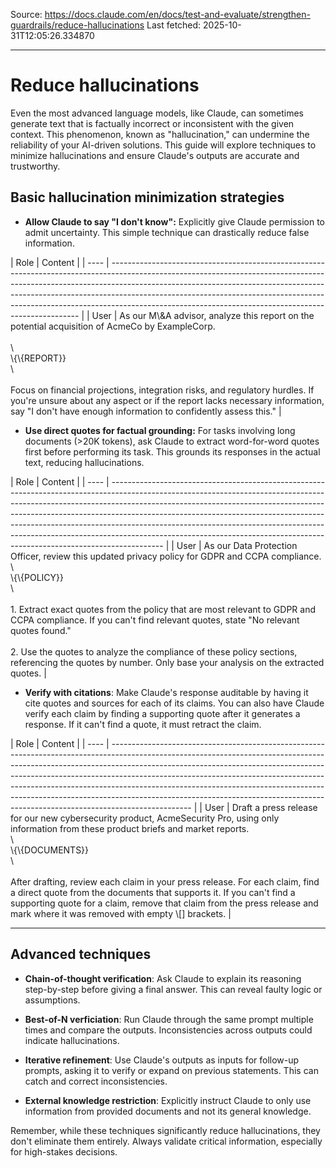 Source: https://docs.claude.com/en/docs/test-and-evaluate/strengthen-guardrails/reduce-hallucinations
Last fetched: 2025-10-31T12:05:26.334870

---

# Reduce hallucinations

Even the most advanced language models, like Claude, can sometimes generate text that is factually incorrect or inconsistent with the given context. This phenomenon, known as "hallucination," can undermine the reliability of your AI-driven solutions.
This guide will explore techniques to minimize hallucinations and ensure Claude's outputs are accurate and trustworthy.

## Basic hallucination minimization strategies

* **Allow Claude to say "I don't know":** Explicitly give Claude permission to admit uncertainty. This simple technique can drastically reduce false information.

<Accordion title="Example: Analyzing a merger & acquisition report">
  | Role | Content                                                                                                                                                                                                                                                                                                                                                                                        |
  | ---- | ---------------------------------------------------------------------------------------------------------------------------------------------------------------------------------------------------------------------------------------------------------------------------------------------------------------------------------------------------------------------------------------------- |
  | User | As our M\&A advisor, analyze this report on the potential acquisition of AcmeCo by ExampleCorp.<br /><br />\<report><br />\{\{REPORT}}<br />\</report><br /><br />Focus on financial projections, integration risks, and regulatory hurdles. If you're unsure about any aspect or if the report lacks necessary information, say "I don't have enough information to confidently assess this." |
</Accordion>

* **Use direct quotes for factual grounding:** For tasks involving long documents (>20K tokens), ask Claude to extract word-for-word quotes first before performing its task. This grounds its responses in the actual text, reducing hallucinations.

<Accordion title="Example: Auditing a data privacy policy">
  | Role | Content                                                                                                                                                                                                                                                                                                                                                                                                                                                                                           |
  | ---- | ------------------------------------------------------------------------------------------------------------------------------------------------------------------------------------------------------------------------------------------------------------------------------------------------------------------------------------------------------------------------------------------------------------------------------------------------------------------------------------------------- |
  | User | As our Data Protection Officer, review this updated privacy policy for GDPR and CCPA compliance.<br />\<policy><br />\{\{POLICY}}<br />\</policy><br /><br />1. Extract exact quotes from the policy that are most relevant to GDPR and CCPA compliance. If you can't find relevant quotes, state "No relevant quotes found."<br /><br />2. Use the quotes to analyze the compliance of these policy sections, referencing the quotes by number. Only base your analysis on the extracted quotes. |
</Accordion>

* **Verify with citations**: Make Claude's response auditable by having it cite quotes and sources for each of its claims. You can also have Claude verify each claim by finding a supporting quote after it generates a response. If it can't find a quote, it must retract the claim.

<Accordion title="Example: Drafting a press release on a product launch">
  | Role | Content                                                                                                                                                                                                                                                                                                                                                                                                                                                                                                  |
  | ---- | -------------------------------------------------------------------------------------------------------------------------------------------------------------------------------------------------------------------------------------------------------------------------------------------------------------------------------------------------------------------------------------------------------------------------------------------------------------------------------------------------------- |
  | User | Draft a press release for our new cybersecurity product, AcmeSecurity Pro, using only information from these product briefs and market reports.<br />\<documents><br />\{\{DOCUMENTS}}<br />\</documents><br /><br />After drafting, review each claim in your press release. For each claim, find a direct quote from the documents that supports it. If you can't find a supporting quote for a claim, remove that claim from the press release and mark where it was removed with empty \[] brackets. |
</Accordion>

***

## Advanced techniques

* **Chain-of-thought verification**: Ask Claude to explain its reasoning step-by-step before giving a final answer. This can reveal faulty logic or assumptions.

* **Best-of-N verficiation**: Run Claude through the same prompt multiple times and compare the outputs. Inconsistencies across outputs could indicate hallucinations.

* **Iterative refinement**: Use Claude's outputs as inputs for follow-up prompts, asking it to verify or expand on previous statements. This can catch and correct inconsistencies.

* **External knowledge restriction**: Explicitly instruct Claude to only use information from provided documents and not its general knowledge.

<Note>Remember, while these techniques significantly reduce hallucinations, they don't eliminate them entirely. Always validate critical information, especially for high-stakes decisions.</Note>